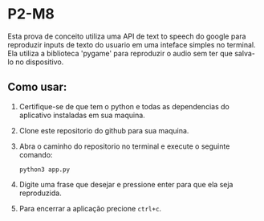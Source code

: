 # P2-M8
 
Esta prova de conceito utiliza uma API de text to speech do google para reproduzir inputs de texto do usuario em uma inteface simples no terminal. Ela utiliza a biblioteca 'pygame' para reproduzir o audio sem ter que salva-lo no dispositivo.

## Como usar:

1.  Certifique-se de que tem o python e todas as dependencias do aplicativo instaladas em sua maquina.

2. Clone este repositorio do github para sua maquina.

3. Abra o caminho do repositorio no terminal e execute o seguinte comando:

    `` python3 app.py ``

4. Digite uma frase que desejar e pressione enter para que ela seja reproduzida.

5. Para encerrar a aplicação precione ``ctrl+c``.
